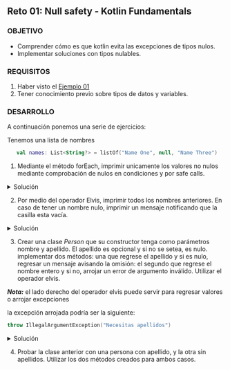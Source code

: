 ## Reto 01: Null safety - Kotlin Fundamentals

### OBJETIVO 

- Comprender cómo es que kotlin evita las excepciones de tipos nulos.
- Implementar soluciones con tipos nulables.

### REQUISITOS 

1. Haber visto el [Ejemplo 01](/../../tree/master/Sesion-07/Ejemplo-01/)
2. Tener conocimiento previo sobre tipos de datos y variables.

### DESARROLLO

A continuación ponemos una serie de ejercicios:

Tenemos una lista de nombres

```kotlin 
   val names: List<String?> = listOf("Name One", null, "Name Three")
```

1. Mediante el método forEach, imprimir unicamente los valores no nulos mediante comprobación de nulos en condiciones y por safe calls.

<details>
	<summary>Solución</summary>
	
```kotlin
    // Por Condiciones
    names.forEach {
        if (it != null) {
            println(it)
        }
    }

    // Por safe call
    names.forEach { it?.let { println(it) } }	
```

</details>

2. Por medio del operador Elvis, imprimir todos los nombres anteriores. En caso de tener un nombre nulo, imprimir un mensaje notificando que la casilla esta vacía.

<details>
	<summary>Solución</summary>
	
```kotlin
   //imprimir las casillas nulas

    names.forEach {
        val printString = it ?: "No se encontró nombre en esta casilla"
        println(printString)
    }
```

</details>

3. Crear una clase *Person* que su constructor tenga como parámetros nombre y apellido. El apellido es opcional y si no se setea, es nulo. implementar dos métodos: una que regrese el apellido y si es nulo, regresar un mensaje avisando la omisión: el segundo que regrese el nombre entero y si no, arrojar un error de argumento inválido. Utilizar el operador elvis.

***Nota:*** el lado derecho del operador elvis puede servir para regresar valores o arrojar excepciones

la excepción arrojada podría ser la siguiente:

```kotlin
throw IllegalArgumentException("Necesitas apellidos")
```

<details>
	<summary>Solución</summary>
	
```kotlin
   class Person(
    private val name:String,
    private val lastName:String? = null){

    fun getFullName(): String {
        val lName =  lastName ?: throw IllegalArgumentException("Necesitas apellidos")
        return "$name $lName"
    }

    fun getLastName() : String {
        val lName = lastName ?: return "No se encontró apellido"
        return lName
    }

}
```

</details>

4. Probar la clase anterior con una persona con apellido, y la otra sin apellidos. Utilizar los dos métodos creados para ambos casos.






